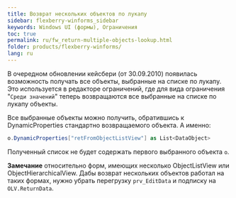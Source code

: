 ```yaml
---
title: Возврат нескольких объектов по лукапу
sidebar: flexberry-winforms_sidebar
keywords: Windows UI (формы), Ограничения
toc: true
permalink: ru/fw_return-multiple-objects-lookup.html
folder: products/flexberry-winforms/
lang: ru
---
```


В очередном обновлении кейсбери (от 30.09.2010) появилась возможность получать все объекты, выбранные на списке по лукапу.
Это используется в редакторе ограничений, где для вида ограничения "`Среди значений`" теперь возвращаются все выбранные на списке по лукапу объекты.


Все выбранные объекты можно получить, обратившись к DynamicProperties стандартно возвращаемого объекта. А именно:

```csharp
o.DynamicProperties["retFromObjectListView"] as List<DataObject>
```

Полученный список не будет содержать первого выбранного объекта `o`.


__Замечание__ относительно форм, имеющих несколько ObjectListView или ObjectHierarchicalView. Дабы возврат нескольких объектов работал на таких формах, нужно убрать перегрузку `prv_EditData` и подписку на `OLV.ReturnData`.